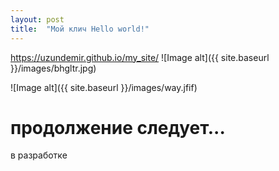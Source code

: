 ```yaml
---
layout: post
title:  "Мой клич Hello world!"
---
```

https://uzundemir.github.io/my_site/ 
![Image alt]({{ site.baseurl }}/images/bhgltr.jpg)

  
  
  ![Image alt]({{ site.baseurl }}/images/way.jfif)

   

# продолжение следует... 

в разработке
